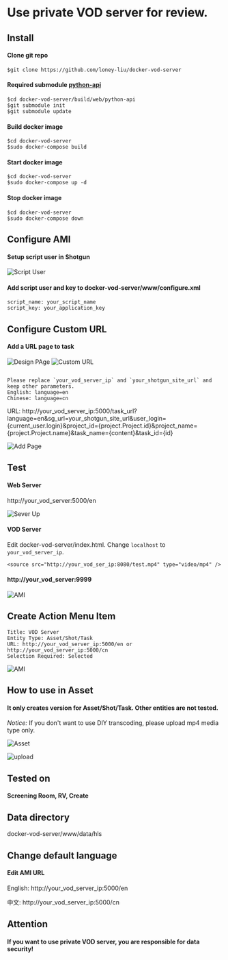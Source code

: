 # Use private VOD server for review.

## Install

#### Clone git repo

```
$git clone https://github.com/loney-liu/docker-vod-server
```

#### Required submodule [python-api](https://github.com/shotgunsoftware/python-api)

```
$cd docker-vod-server/build/web/python-api
$git submodule init
$git submodule update
```

#### Build docker image

```
$cd docker-vod-server
$sudo docker-compose build
```

#### Start docker image

```
$cd docker-vod-server
$sudo docker-compose up -d
```

#### Stop docker image

```
$cd docker-vod-server
$sudo docker-compose down
```

## Configure AMI

#### Setup script user in Shotgun

![Script User](https://github.com/loney-liu/docker-vod-server/blob/master/demo/ScriptUser.jpg)

#### Add script user and key to docker-vod-server/www/configure.xml

```
script_name: your_script_name
script_key: your_application_key
```

## Configure Custom URL

#### Add a URL page to task

![Design PAge](https://github.com/loney-liu/docker-vod-server/blob/master/demo/DesignPage.jpg)
![Custom URL](https://github.com/loney-liu/docker-vod-server/blob/master/demo/CustomURL.jpg)

```

Please replace `your_vod_server_ip` and `your_shotgun_site_url` and keep other parameters.
English: language=en
Chinese: language=cn
```

URL: http://your_vod_server_ip:5000/task_url?language=en&sg_url=your_shotgun_site_url&user_login={current_user.login}&project_id={project.Project.id}&project_name={project.Project.name}&task_name={content}&task_id={id}

![Add Page](https://github.com/loney-liu/docker-vod-server/blob/master/demo/AddPage.jpg)

## Test 

#### Web Server

http://your_vod_server:5000/en

![Sever Up](https://github.com/loney-liu/docker-vod-server/blob/master/demo/Server_is_up.jpg)


#### VOD Server

Edit docker-vod-server/index.html. Change `localhost` to `your_vod_server_ip`.

```
<source src="http://your_vod_ser_ip:8080/test.mp4" type="video/mp4" />
```

#### http://your_vod_server:9999

![AMI](https://github.com/loney-liu/docker-vod-server/blob/master/demo/Live_Streaming.jpg)

## Create Action Menu Item

```
Title: VOD Server
Entity Type: Asset/Shot/Task
URL: http://your_vod_server_ip:5000/en or http://your_vod_server_ip:5000/cn 
Selection Required: Selected
```

![AMI](https://github.com/loney-liu/docker-vod-server/blob/master/demo/Action_Menu_Items.jpg)

## How to use in Asset

#### It only creates version for Asset/Shot/Task. Other entities are not tested.

*Notice:* If you don't want to use DIY transcoding, please upload mp4 media type only.

![Asset](https://github.com/loney-liu/docker-vod-server/blob/master/demo/Asset.jpg)

![upload](https://github.com/loney-liu/docker-vod-server/blob/master/demo/Uploader.jpg)

## Tested on

#### Screening Room, RV, Create

## Data directory

docker-vod-server/www/data/hls

## Change default language

#### Edit AMI URL

English: http://your_vod_server_ip:5000/en

中文: http://your_vod_server_ip:5000/cn

## Attention

#### If you want to use private VOD server, you are responsible for data security!